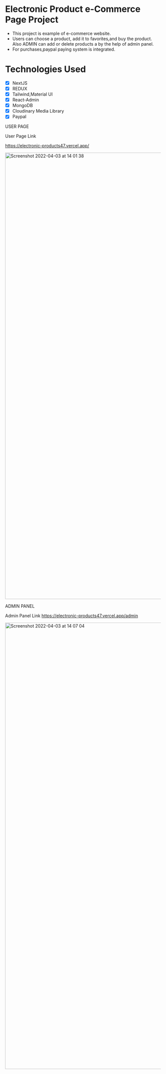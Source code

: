 # Electronic Product e-Commerce Page Project

- This project is example of e-commerce website.
- Users can choose a product, add it to favorites,and buy the product. Also ADMIN can add or delete  products a by the help of admin panel.
- For purchases,paypal paying system is integrated.

# Technologies Used
 - [x] NextJS
 - [x] REDUX 
 - [x] Tailwind,Material UI
 - [x] React-Admin
 - [x] MongoDB
 - [x] Cloudinary Media Library
 - [x] Paypal 

USER PAGE

User Page Link 

https://electronic-products47.vercel.app/

 <img width="1440" alt="Screenshot 2022-04-03 at 14 01 38" src="https://user-images.githubusercontent.com/75525090/161427145-a801685a-cf23-4d13-a875-324c49065fcb.png">
 

ADMIN PANEL

Admin Panel Link
https://electronic-products47.vercel.app/admin

<img width="1440" alt="Screenshot 2022-04-03 at 14 07 04" src="https://user-images.githubusercontent.com/75525090/161427331-ca285d26-e2c9-4276-ba79-b4ae039f5ee7.png">

